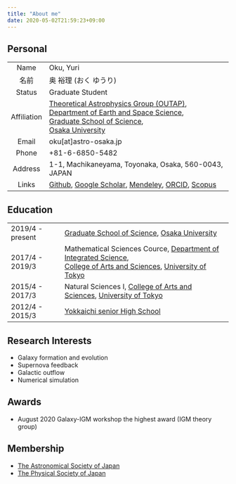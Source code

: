 ```yaml
---
title: "About me"
date: 2020-05-02T21:59:23+09:00
---
```


## Personal

| | |
|:-----------:|:-----------|
|Name | Oku, Yuri|
|名前| 奥 裕理 (おく ゆうり)|
|Status | Graduate Student|
|Affiliation | [Theoretical Astrophysics Group (OUTAP)](http://astro-osaka.jp/OUTAP/index.html), <br>[Department of Earth and Space Science](http://www.ess.sci.osaka-u.ac.jp/index.html), <br>[Graduate School of Science](https://www.sci.osaka-u.ac.jp/ja/), <br>[Osaka University](http://www.osaka-u.ac.jp/ja)|
|Email | oku[at]astro-osaka.jp|
|Phone | +81-6-6850-5482|
|Address| 1-1, Machikaneyama, Toyonaka, Osaka, 560-0043, JAPAN|
|Links | [Github](https://github.com/YuriOku), [Google Scholar](https://scholar.google.co.jp/citations?user=Gf8vm28AAAAJ&hl=ja), [Mendeley](https://www.mendeley.com/profiles/yuri-oku/), [ORCID](https://orcid.org/0000-0002-5712-6865), [Scopus](https://www.scopus.com/authid/detail.uri?authorId=57216936867)|

## Education

| | |
|:--|:--|
|2019/4 - present | [Graduate School of Science](https://www.sci.osaka-u.ac.jp/ja/), [Osaka University](https://www.osaka-u.ac.jp/ja)|
|2017/4 - 2019/3 | Mathematical Sciences Cource, [Department of Integrated Science](http://www.integrated.c.u-tokyo.ac.jp/),<br> [College of Arts and Sciences](https://www.c.u-tokyo.ac.jp/index.html), [University of Tokyo](https://www.u-tokyo.ac.jp/ja/index.html)|
|2015/4 - 2017/3 | Natural Sciences I, [College of Arts and Sciences](https://www.c.u-tokyo.ac.jp/index.html), [University of Tokyo](https://www.u-tokyo.ac.jp/ja/index.html)|
|2012/4 - 2015/3 | [Yokkaichi senior High School](http://www.shiko.ed.jp/) |

## Research Interests

- Galaxy formation and evolution
- Supernova feedback
- Galactic outflow
- Numerical simulation

## Awards

- August 2020 Galaxy-IGM workshop the highest award (IGM theory group)

## Membership

- [The Astronomical Society of Japan](http://www.asj.or.jp/index.html)
- [The Physical Society of Japan](https://jps.or.jp/)